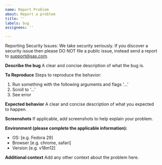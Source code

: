 ```yaml
---
name: Report Problem
about: Report a problem
title: ''
labels: bug
assignees: ''

---
```


Reporting Security Issues: We take security seriously. If you discover a security issue then please DO NOT file a public issue, instead send a report to support@sas.com.

**Describe the bug**
A clear and concise description of what the bug is.

**To Reproduce**
Steps to reproduce the behavior:
1. Run something with the following arguments and flags '...'
2. Scroll to '...'
3. See error

**Expected behavior**
A clear and concise description of what you expected to happen.

**Screenshots**
If applicable, add screenshots to help explain your problem.

**Environment (please complete the applicable information):**
 - OS: [e.g. Fedora 29]
 - Browser [e.g. chrome, safari]
 - Version [e.g. v18m12]

**Additional context**
Add any other context about the problem here.
